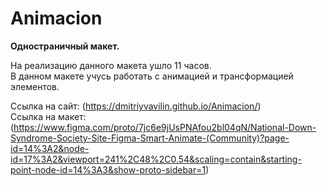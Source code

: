 # Animacion

**Одностраничный макет.**

На реализацию данного макета ушло 11 часов.<br>
В данном макете учусь работать с анимацией и трансформацией элементов.


Ссылка на сайт: (https://dmitriyvavilin.github.io/Animacion/)<br>
Ссылка на макет: (https://www.figma.com/proto/7jc6e9jUsPNAfou2bl04qN/National-Down-Syndrome-Society-Site-Figma-Smart-Animate-(Community)?page-id=14%3A2&node-id=17%3A2&viewport=241%2C48%2C0.54&scaling=contain&starting-point-node-id=14%3A3&show-proto-sidebar=1)
